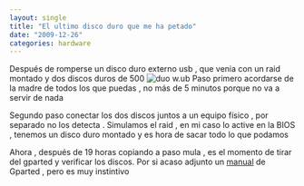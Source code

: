 ```yaml
---
layout: single
title: "El ultimo disco duro que me ha petado"
date: "2009-12-26"
categories: hardware
---
```


Después de romperse un disco duro externo usb , que venia con un raid montado y dos discos duros de 500 ![duo w.ub](images/TREKSTOR_DataStation_duo_w_ub--square240.jpg "TreksTor DataStation ") Paso primero acordarse de la madre de todos los que puedas , no más de 5 minutos porque no va a servir de nada

Segundo paso conectar los dos discos juntos a un equipo físico , por separado no los detecta . Simulamos el raid , en mi caso lo active en la BIOS , tenemos un disco duro montado y es hora de sacar todo lo que podamos

Ahora , después de 19 horas copiando a paso mula , es el momento de tirar del gparted y verificar los discos. Por si acaso adjunto un [manual](https://manual.sidux.com/es/part-gparted-es.htm) de Gparted , pero es muy instintivo
